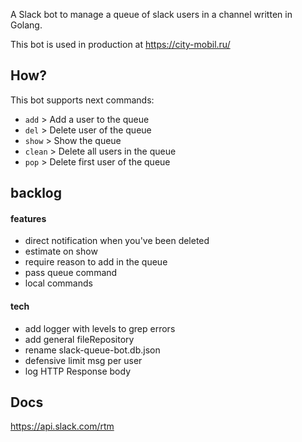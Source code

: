 A Slack bot to manage a queue of slack users in a channel written in Golang.

This bot is used in production at https://city-mobil.ru/

## How?

This bot supports next commands:

* `add`   >   Add a user to the queue
* `del`   >   Delete user of the queue
* `show`  >   Show the queue 
* `clean` >   Delete all users in the queue 
* `pop`  >   Delete first user of the queue

## backlog
#### features
* direct notification when you've been deleted
* estimate on show
* require reason to add in the queue
* pass queue command
* local commands
#### tech
* add logger with levels to grep errors
* add general fileRepository
* rename slack-queue-bot.db.json
* defensive limit msg per user
* log HTTP Response body


## Docs
https://api.slack.com/rtm
